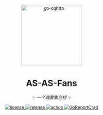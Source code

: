 <p align="center">
    <img src="https://app.asf.ink/assets/images/resources/logo-dark.png" width="200" height="200" alt="go-cqhttp">
</p>

<div align="center">

# AS-AS-Fans

_✨ 一个魂要集合捏 ✨_  


</div>

<p align="center">
  <a href="https://raw.githubusercontent.com/yanlc39/as-as-fans/LICENSE">
    <img src="https://img.shields.io/github/license/yanlc39/as-as-fans" alt="license">
  </a>
  <a href="https://github.com/yanlc39/as-as-fans/releases">
    <img src="https://img.shields.io/github/v/release/yanlc39/as-as-fans?color=blueviolet&include_prereleases" alt="release">
  </a>
  <a href="https://github.com/yanlc39/as-as-fans/actions">
    <img src="https://github.com/yanlc39/as-as-fans/workflows/CI/badge.svg" alt="action">
  </a>
  <a href="https://goreportcard.com/report/github.com/yanlc39/as-as-fans">
  <img src="https://goreportcard.com/badge/github.com/yanlc39/as-as-fans" alt="GoReportCard">
  </a>
</p>


## 